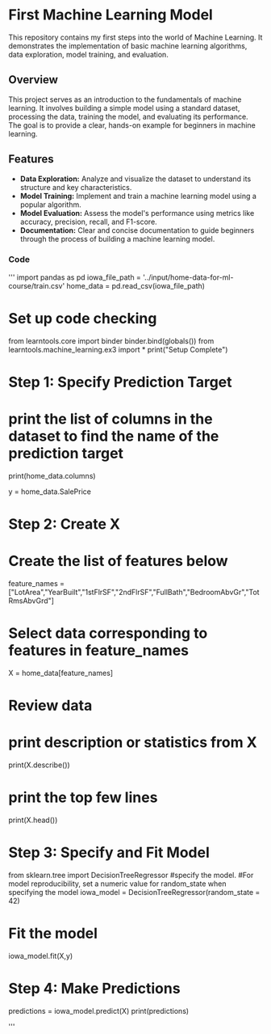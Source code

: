 # First Machine Learning Model

This repository contains my first steps into the world of Machine Learning. It demonstrates the implementation of basic machine learning algorithms, data exploration, model training, and evaluation.

## Overview

This project serves as an introduction to the fundamentals of machine learning. It involves building a simple model using a standard dataset, processing the data, training the model, and evaluating its performance. The goal is to provide a clear, hands-on example for beginners in machine learning.

## Features

- **Data Exploration:** Analyze and visualize the dataset to understand its structure and key characteristics.
- **Model Training:** Implement and train a machine learning model using a popular algorithm.
- **Model Evaluation:** Assess the model's performance using metrics like accuracy, precision, recall, and F1-score.
- **Documentation:** Clear and concise documentation to guide beginners through the process of building a machine learning model.


### Code
'''
import pandas as pd
iowa_file_path = '../input/home-data-for-ml-course/train.csv'
home_data = pd.read_csv(iowa_file_path)
# Set up code checking
from learntools.core import binder
binder.bind(globals())
from learntools.machine_learning.ex3 import *
print("Setup Complete")

# Step 1: Specify Prediction Target

# print the list of columns in the dataset to find the name of the prediction target
print(home_data.columns)

y = home_data.SalePrice

# Step 2: Create X
# Create the list of features below
feature_names = ["LotArea","YearBuilt","1stFlrSF","2ndFlrSF","FullBath","BedroomAbvGr","TotRmsAbvGrd"]

# Select data corresponding to features in feature_names
X = home_data[feature_names]

# Review data
# print description or statistics from X
print(X.describe())

# print the top few lines
print(X.head())

# Step 3: Specify and Fit Model
from sklearn.tree import DecisionTreeRegressor
#specify the model. 
#For model reproducibility, set a numeric value for random_state when specifying the model
iowa_model = DecisionTreeRegressor(random_state = 42)

# Fit the model
iowa_model.fit(X,y)

# Step 4: Make Predictions
predictions = iowa_model.predict(X)
print(predictions)

'''


